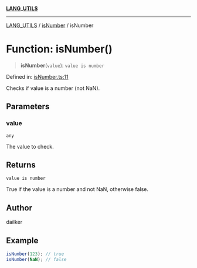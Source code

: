 [**LANG_UTILS**](../../README.md)

***

[LANG_UTILS](../../README.md) / [isNumber](../README.md) / isNumber

# Function: isNumber()

> **isNumber**(`value`): `value is number`

Defined in: [isNumber.ts:11](https://github.com/dailker/everyutil/blob/ed6336a7c6553ed095d55eb280ece446462248a8/src/lang/isNumber.ts#L11)

Checks if value is a number (not NaN).

## Parameters

### value

`any`

The value to check.

## Returns

`value is number`

True if the value is a number and not NaN, otherwise false.

## Author

dailker

## Example

```ts
isNumber(123); // true
isNumber(NaN); // false
```

